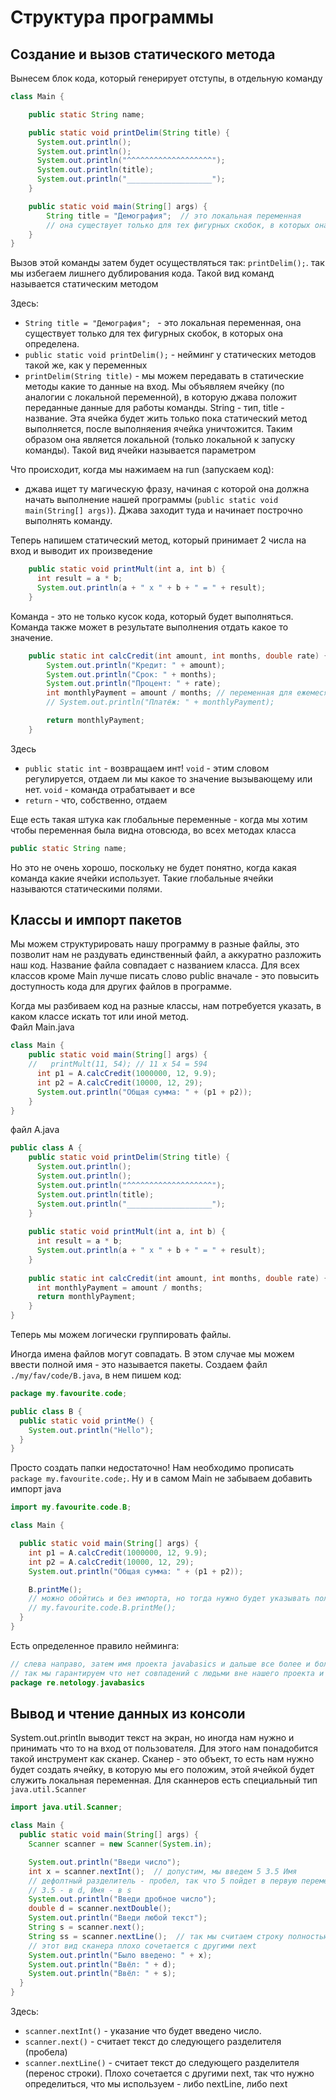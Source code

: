 # Структура программы

## Создание и вызов статического метода

Вынесем блок кода, который генерирует отступы, в отдельную команду
```java
class Main {

    public static String name;

    public static void printDelim(String title) {
      System.out.println();
      System.out.println();
      System.out.println("^^^^^^^^^^^^^^^^^^^");
      System.out.println(title);
      System.out.println("___________________");
    }

    public static void main(String[] args) {
        String title = "Демография";  // это локальная переменная
        // она существует только для тех фигурных скобок, в которых она определена
    }
}
```
Вызов этой команды затем будет осуществляться так: `printDelim();`. так мы избегаем лишнего дублирования кода. Такой вид команд называется статическим методом

Здесь:
- `String title = "Демография"; ` - это локальная переменная, она существует только для тех фигурных скобок, в которых она определена. 
- `public static void printDelim();` - нейминг у статических методов такой же, как у переменных
- `printDelim(String title)` - мы можем передавать в статические методы какие то данные на вход. Мы объявляем ячейку (по аналогии с локальной переменной), в которую джава положит переданные данные для работы команды. String - тип, title - название. Эта ячейка будет жить только пока статический метод выполняется, после выполняения ячейка уничтожится. Таким образом она является локальной (только локальной к запуску команды). Такой вид ячейки называется параметром

Что происходит, когда мы нажимаем на run (запускаем код):
- джава ищет ту магическую фразу, начиная с которой она должна начать выполнение нашей программы (`public static void main(String[] args)`). Джава заходит туда и начинает построчно выполнять команду.

Теперь напишем статический метод, который принимает 2 числа на вход и выводит их произведение
```java
    public static void printMult(int a, int b) {
      int result = a * b;
      System.out.println(a + " x " + b + " = " + result);
    }
```

Команда - это не только кусок кода, который будет выполняться. Команда также может в результате выполнения отдать какое то значение.
```java
    public static int calcCredit(int amount, int months, double rate) {
        System.out.println("Кредит: " + amount);
        System.out.println("Срок: " + months);
        System.out.println("Процент: " + rate);
        int monthlyPayment = amount / months; // переменная для ежемесячного платежа
        // System.out.println("Платёж: " + monthlyPayment);

        return monthlyPayment;
    }
```
Здесь 
- `public static int` - возвращаем инт! `void` - этим словом регулируется, отдаем ли мы какое то значение вызывающему или нет. `void` - команда отрабатывает и все
- `return` - что, собственно, отдаем

Еще есть такая штука как глобальные переменные - когда мы хотим чтобы переменная была видна отовсюда, во всех методах класса
```java
public static String name;
```
Но это не очень хорошо, поскольку не будет понятно, когда какая команда какие ячейки использует. Такие глобальные ячейки называются статическими полями. 

## Классы и импорт пакетов

Мы можем структурировать нашу программу в разные файлы, это позволит нам не раздувать единственный файл, а аккуратно разложить наш код. Название файла совпадает с названием класса. Для всех классов кроме Main лучше писать слово public вначале - это повысить доступность кода для других файлов в программе.

Когда мы разбиваем код на разные классы, нам потребуется указать, в каком классе искать тот или иной метод.  
Файл Main.java
```java
class Main {
    public static void main(String[] args) {
    //   printMult(11, 54); // 11 x 54 = 594
      int p1 = A.calcCredit(1000000, 12, 9.9);
      int p2 = A.calcCredit(10000, 12, 29);
      System.out.println("Общая сумма: " + (p1 + p2));
    }
}
```
файл A.java
```java
public class A {
    public static void printDelim(String title) {
      System.out.println();
      System.out.println();
      System.out.println("^^^^^^^^^^^^^^^^^^^");
      System.out.println(title);
      System.out.println("___________________");
    }
  
    public static void printMult(int a, int b) {
      int result = a * b;
      System.out.println(a + " x " + b + " = " + result);
    }
  
    public static int calcCredit(int amount, int months, double rate) {
      int monthlyPayment = amount / months; 
      return monthlyPayment;
    }
}
```
Теперь мы можем логически группировать файлы. 

Иногда имена файлов могут совпадать. В этом случае мы можем ввести полной имя - это называется пакеты. Создаем файл `./my/fav/code/B.java`, в нем пишем код:
```java
package my.favourite.code;

public class B {
  public static void printMe() {
    System.out.println("Hello");
  }
}
```
Просто создать папки недостаточно! Нам необходимо прописать `package my.favourite.code;`. Ну и в самом Main не забываем добавить импорт
java
```java
import my.favourite.code.B;

class Main {

  public static void main(String[] args) {
    int p1 = A.calcCredit(1000000, 12, 9.9);
    int p2 = A.calcCredit(10000, 12, 29);
    System.out.println("Общая сумма: " + (p1 + p2));

    B.printMe();
    // можно обойтись и без импорта, но тогда нужно будет указывать полный путь
    // my.favourite.code.B.printMe();
  }
}
```

Есть определенное правило нейминга:
```java
// слева направо, затем имя проекта javabasics и дальше все более и более уточнять
// так мы гарантируем что нет совпадений с людьми вне нашего проекта и вне нашего сайта
package re.netology.javabasics
```

## Вывод и чтение данных из консоли

System.out.println выводит текст на экран, но иногда нам нужно и принимать что то на вход от пользователя. Для этого нам понадобится такой инструмент как сканер. Сканер - это объект, то есть нам нужно будет создать ячейку, в которую мы его положим, этой ячейкой будет служить локальная переменная. Для сканнеров есть специальный тип `java.util.Scanner`
```java
import java.util.Scanner;

class Main {
  public static void main(String[] args) {
    Scanner scanner = new Scanner(System.in);

    System.out.println("Введи число");
    int x = scanner.nextInt();  // допустим, мы введем 5 3.5 Имя
    // дефолтный разделитель - пробел, так что 5 пойдет в первую переменную
    // 3.5 - в d, Имя - в s
    System.out.println("Введи дробное число");
    double d = scanner.nextDouble();
    System.out.println("Введи любой текст");
    String s = scanner.next();
    String ss = scanner.nextLine();  // так мы считаем строку полностью
    // этот вид сканера плохо сочетается с другими next
    System.out.println("Было введено: " + x);
    System.out.println("Ввёл: " + d);
    System.out.println("Ввёл: " + s);
  }
}
```
Здесь:
- `scanner.nextInt()` - указание что будет введено число. 
- `scanner.next()` - считает текст до следующего разделителя (пробела)
- `scanner.nextLine()` - считает текст до следующего разделителя (перенос строки). Плохо сочетается с другими next, так что нужно определиться, что мы используем - либо nextLine, либо next
